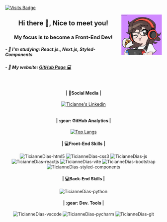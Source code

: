 [![Visits Badge](https://badges.pufler.dev/visits/TicianneDias/TicianneDias)](https://badges.pufler.dev)

<img align="right" alt="TicianneDias-img" src="image.png" style="width:130px;">
<h2 align="center"> Hi there 👋, Nice to meet you!</h2>
<h3 align="center"> My focus is to become a Front-End Dev! </h3>
<h5 align="left">- 🌱 I'm studying: React.js., Next.js, Styled-Components</h5>
<h5 align="left">- 📝 My website: <a href='https://ticiannedias.github.io/'> GitHub Page 💻</a></h5>
<br>

<div align="center">
  <h4>| 📱Social Media | </h4>
  <a href="https://www.linkedin.com/in/ticiannedias" target="_blank" ><img src="https://img.shields.io/badge/LinkedIn-0077B5?style=for-the-badge&logo=linkedin&logoColor=white" alt="Ticianne's Linkedin" ></a>
</div>
<br>

<div align="center">
  <h4>| :gear:&nbsp;GitHub Analytics |</h4>
  
[![Top Langs](https://github-readme-stats.vercel.app/api/top-langs/?username=TicianneDias&layout=compact&theme=dracula)](https://github.com/anuraghazra/github-readme-stats)

</div>

<div style="display: inline_block" align="center">
  <h4>| 💻Front-End Skills |</h4>
  <img alt="TicianneDias-html5" src="https://cdn.jsdelivr.net/gh/devicons/devicon/icons/html5/html5-plain-wordmark.svg" style="width:50px;">
  <img alt="TicianneDias-css3" src="https://cdn.jsdelivr.net/gh/devicons/devicon/icons/css3/css3-plain-wordmark.svg" style="width:50px;">
  <img alt="TicianneDias-js" src="https://cdn.jsdelivr.net/gh/devicons/devicon/icons/javascript/javascript-plain.svg" style="width:50px;">
  <img alt="TicianneDias-reactjs" src="https://cdn.jsdelivr.net/gh/devicons/devicon/icons/react/react-original-wordmark.svg" style="width:50px;">
  <img alt="TicianneDias-vite" src="https://vitejs.dev/logo.svg" style="width:50px;">
  <img alt="TicianneDias-bootstrap" src="https://cdn.jsdelivr.net/gh/devicons/devicon/icons/bootstrap/bootstrap-plain-wordmark.svg" style="width:50px;">
  <img alt="TicianneDias-styled-components" src="https://mf.gallerycdn.vsassets.io/extensions/mf/vscode-styled-components/0.2.2/1539329679846/Microsoft.VisualStudio.Services.Icons.Default" style="width:50px;">
</div> 

<div align="center">
  <h4>| 💻Back-End Skills |</h4>
  <img alt="TicianneDias-python" src="https://cdn.jsdelivr.net/gh/devicons/devicon/icons/python/python-original-wordmark.svg" style="width:50px;">
</div>

<div style="display: inline_block" align="center">
  <h4>| :gear:&nbsp;Dev. Tools |</h4>
  <img alt="TicianneDias-vscode" src="https://cdn.jsdelivr.net/gh/devicons/devicon/icons/vscode/vscode-original-wordmark.svg" style="width:50px;">
  <img alt="TicianneDias-pycharm" src="https://upload.wikimedia.org/wikipedia/commons/thumb/1/1d/PyCharm_Icon.svg/1024px-PyCharm_Icon.svg.png" style="width:50px;">
  <img alt="TicianneDias-git" src="https://cdn.jsdelivr.net/gh/devicons/devicon/icons/git/git-plain-wordmark.svg" style="width:60px;">
</div> 
